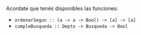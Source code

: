 Acordate que tenés disponibles las funciones:

* ```ordenarSegun :: (a -> a -> Bool) -> [a] -> [a]```
* ```cumpleBusqueda :: Depto -> Busqueda -> Bool```
